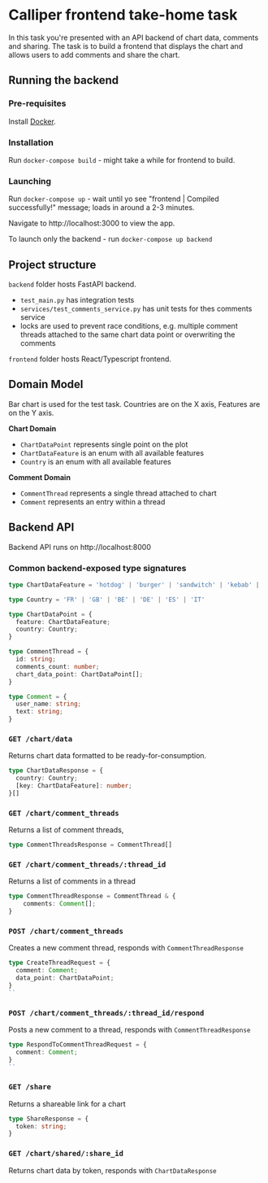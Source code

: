 # Calliper frontend take-home task

In this task you're presented with an API backend of chart data, comments and sharing.
The task is to build a frontend that displays the chart and allows users to add comments and share the chart.

## Running the backend

### Pre-requisites

Install [Docker](https://www.docker.com/get-started/).

### Installation

Run `docker-compose build` - might take a while for frontend to build.

### Launching

Run `docker-compose up` - wait until yo see "frontend | Compiled successfully!" message; loads in around a 2-3 minutes.

Navigate to http://localhost:3000 to view the app.

To launch only the backend - run `docker-compose up backend`

## Project structure

`backend` folder hosts FastAPI backend.

- `test_main.py` has integration tests
- `services/test_comments_service.py` has unit tests for thes comments service
- locks are used to prevent race conditions, e.g. multiple comment threads attached to the same chart data point or overwriting the comments

`frontend` folder hosts React/Typescript frontend.

## Domain Model

Bar chart is used for the test task. Countries are on the X axis, Features are on the Y axis.

**Chart Domain**

- `ChartDataPoint` represents single point on the plot
- `ChartDataFeature` is an enum with all available features
- `Country` is an enum with all available features

**Comment Domain**

- `CommentThread` represents a single thread attached to chart
- `Comment` represents an entry within a thread

## Backend API

Backend API runs on http://localhost:8000

### Common backend-exposed type signatures

```typescript
type ChartDataFeature = 'hotdog' | 'burger' | 'sandwitch' | 'kebab' | 'fries' | 'donut';

type Country = 'FR' | 'GB' | 'BE' | 'DE' | 'ES' | 'IT'

type ChartDataPoint = {
  feature: ChartDataFeature;
  country: Country;
}

type CommentThread = {
  id: string;
  comments_count: number;
  chart_data_point: ChartDataPoint[];
}

type Comment = {
  user_name: string;
  text: string;
}
```

### `GET /chart/data`

Returns chart data formatted to be ready-for-consumption.

```typescript
type ChartDataResponse = {
  country: Country;
  [key: ChartDataFeature]: number;
}[]
```

### `GET /chart/comment_threads`

Returns a list of comment threads, 

```typescript
type CommentThreadsResponse = CommentThread[]
```


### `GET /chart/comment_threads/:thread_id`

Returns a list of comments in a thread

```typescript
type CommentThreadResponse = CommentThread & {
    comments: Comment[];
}
```


### `POST /chart/comment_threads`

Creates a new comment thread, responds with `CommentThreadResponse`

```typescript
type CreateThreadRequest = {
  comment: Comment;
  data_point: ChartDataPoint;
}
``
```

### `POST /chart/comment_threads/:thread_id/respond`

Posts a new comment to a thread, responds with `CommentThreadResponse`

```typescript
type RespondToCommentThreadRequest = {
  comment: Comment;
}
``
```

### `GET /share`

Returns a shareable link for a chart

```typescript
type ShareResponse = {
  token: string;
}
```

### `GET /chart/shared/:share_id`

Returns chart data by token, responds with `ChartDataResponse`

